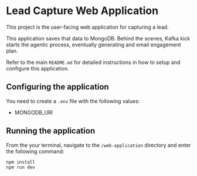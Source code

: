# Lead Capture Web Application

This project is the user-facing web application for capturing a lead.

This application saves that data to MongoDB. Behind the scenes, Kafka kick starts the agentic process, eventually generating and email engagement plan.

Refer to the main `README.md` for detailed instructions in how to setup and configure this application.

## Configuring the application

You need to create a `.env` file with the following values:
* MONGODB_URI

## Running the application

From the your terminal, navigate to the `/web-application` directory and enter the following command:

```shell
npm install
npm run dev
```